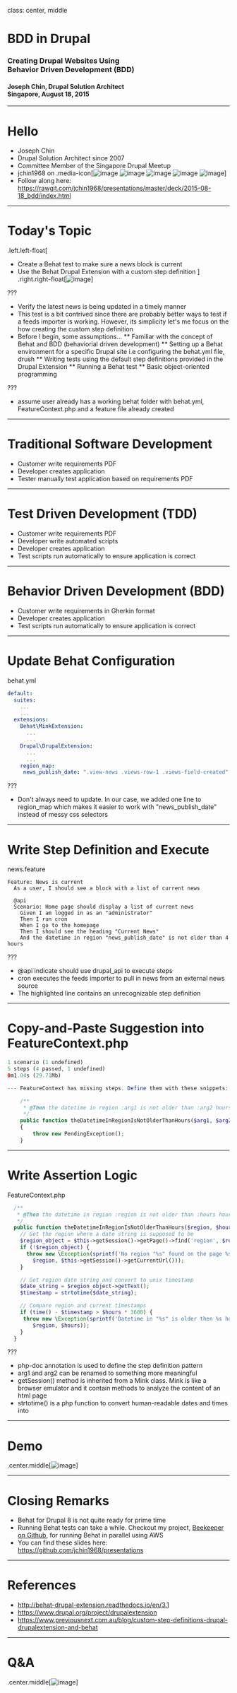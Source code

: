 class: center, middle
# BDD in Drupal
### Creating Drupal Websites Using<br>Behavior Driven Development (BDD) 
#### Joseph Chin, Drupal Solution Architect<br>Singapore, August 18, 2015


---
# Hello
* Joseph Chin
* Drupal Solution Architect since 2007
* Committee Member of the Singapore Drupal Meetup
* jchin1968 on .media-icon[![image](../../images/google.png) ![image](../../images/twitter.png) ![image](../../images/linkedin.png) ![image](../../images/facebook.png) ![image](../../images/github.png)]
* Follow along here: https://rawgit.com/jchin1968/presentations/master/deck/2015-08-18_bdd/index.html


---
# Today's Topic
.left.left-float[
* Create a Behat test to make sure a news block is current
* Use the Behat Drupal Extension with a custom step definition
]
.right.right-float[![image](news_block.png)]

???
* Verify the latest news is being updated in a timely manner
* This test is a bit contrived since there are probably better ways to test if a feeds importer is working. However, its simplicity let's me focus on the how creating the custom step definition
* Before I begin, some assumptions...
** Familiar with the concept of Behat and BDD (behaviorial driven development)
** Setting up a Behat environment for a specific Drupal site i.e configuring the behat.yml file, drush
** Writing tests using the default step definitions provided in the Drupal Extension
** Running a Behat test
** Basic object-oriented programming

???
* assume user already has a working behat folder with behat.yml, FeatureContext.php and a feature file already created

---
# Traditional Software Development
* Customer write requirements PDF
* Developer creates application
* Tester manually test application based on requirements PDF

---
# Test Driven Development (TDD)
* Customer write requirements PDF
* Developer write automated scripts
* Developer creates application
* Test scripts run automatically to ensure application is correct

---
# Behavior Driven Development (BDD)
* Customer write requirements in Gherkin format
* Developer creates application
* Test scripts run automatically to ensure application is correct
 


---
# Update Behat Configuration

behat.yml
```yaml
default:
  suites:
    ...
    ...
  extensions:
    Behat\MinkExtension:
      ...
      ...
    Drupal\DrupalExtension:
      ...
      ...
    region_map:
     news_publish_date: ".view-news .views-row-1 .views-field-created"
```

???
* Don't always need to update. In our case, we added one line to region_map which makes it easier to work with "news_publish_date" instead of messy css selectors


---
# Write Step Definition and Execute

news.feature
```Gherkin
Feature: News is current
  As a user, I should see a block with a list of current news

  @api
  Scenario: Home page should display a list of current news
    Given I am logged in as an "administrator"
    Then I run cron
    When I go to the homepage
    Then I should see the heading "Current News"
    And the datetime in region "news_publish_date" is not older than 4 hours
```

???
* @api indicate should use drupal_api to execute steps
* cron executes the feeds importer to pull in news from an external news source
* The highlighted line contains an unrecognizable step definition


---
# Copy-and-Paste Suggestion into FeatureContext.php

```Php
1 scenario (1 undefined)
5 steps (4 passed, 1 undefined)
0m1.04s (29.71Mb)

--- FeatureContext has missing steps. Define them with these snippets:

    /**
     * @Then the datetime in region :arg1 is not older than :arg2 hours
     */
    public function theDatetimeInRegionIsNotOlderThanHours($arg1, $arg2)
    {
        throw new PendingException();
    }

```

---
# Write Assertion Logic

FeatureContext.php
```php
  /**
   * @Then the datetime in region :region is not older than :hours hours
   */
  public function theDatetimeInRegionIsNotOlderThanHours($region, $hours) {
    // Get the region where a date string is supposed to be
    $region_object = $this->getSession()->getPage()->find('region', $region);
    if (!$region_object) {
      throw new \Exception(sprintf('No region "%s" found on the page %s.',
        $region, $this->getSession()->getCurrentUrl()));
    }

    // Get region date string and convert to unix timestamp
    $date_string = $region_object->getText();
    $timestamp = strtotime($date_string);

    // Compare region and current timestamps  
    if (time() - $timestamp > $hours * 3600) {
     throw new \Exception(sprintf('Datetime in "%s" is older then %s hours',
        $region, $hours));
    }
  }
```
???
* php-doc annotation is used to define the step definition pattern
* arg1 and arg2 can be renamed to something more meaningful
* getSession() method is inherited from a Mink class. Mink is like a browser emulator and it contain methods to analyze the content of an html page
* strtotime() is a php function to convert human-readable dates and times into    


---
# Demo

.center.middle[![image](../../images/computer.jpg)]

---
# Closing Remarks
* Behat for Drupal 8 is not quite ready for prime time
* Running Behat tests can take a while. Checkout my project, [Beekeeper on Github](https://github.com/jchin1968/beekeeper), for running Behat in parallel using AWS
* You can find these slides here: https://github.com/jchin1968/presentations


---
# References
* http://behat-drupal-extension.readthedocs.io/en/3.1
* https://www.drupal.org/project/drupalextension
* https://www.previousnext.com.au/blog/custom-step-definitions-drupal-drupalextension-and-behat

---
# Q&amp;A

.center.middle[![image](../../images/questionmarktie.jpg)]

